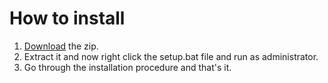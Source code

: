 # How to install
1. [Download](https://github.com/sudevn/GST/archive/master.zip) the zip.
1. Extract it and now right click the setup.bat file and run as administrator.
1. Go through the installation procedure and that's it.
